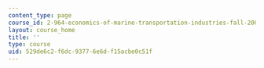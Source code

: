 ```yaml
---
content_type: page
course_id: 2-964-economics-of-marine-transportation-industries-fall-2006
layout: course_home
title: ''
type: course
uid: 529de6c2-f6dc-9377-6e6d-f15acbe0c51f
---
```

